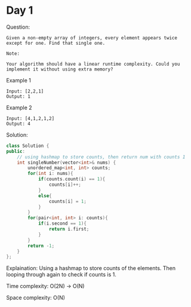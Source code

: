 # Day 1

Question: 
```
Given a non-empty array of integers, every element appears twice except for one. Find that single one.

Note:

Your algorithm should have a linear runtime complexity. Could you implement it without using extra memory?
```

Example 1
```
Input: [2,2,1]
Output: 1
```

Example 2
```
Input: [4,1,2,1,2]
Output: 4
```


Solution: 

```cpp
class Solution {
public:
    // using hashmap to store counts, then return num with counts 1
    int singleNumber(vector<int>& nums) {
        unordered_map<int, int> counts;
        for(int i: nums){
            if(counts.count(i) == 1){
                counts[i]++;
            }
            else{
                counts[i] = 1;
            }
        }
        for(pair<int, int> i: counts){
            if(i.second == 1){
                return i.first;
            }
        }
        return -1;
    }
};
```

Explaination:
Using a hashmap to store counts of the elements.
Then looping through again to check if counts is 1.

Time complexity:
O(2N) -> O(N)

Space complexity:
O(N)
